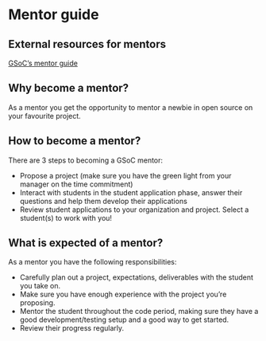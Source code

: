 # Mentor guide
## External resources for mentors
[GSoC’s mentor guide](https://google.github.io/gsocguides/mentor/)

## Why become a mentor?
As a mentor you get the opportunity to mentor a newbie in open source on your favourite project.

## How to become a mentor?
There are 3 steps to becoming a GSoC mentor:
* Propose a project (make sure you have the green light from your manager on the time commitment)
* Interact with students in the student application phase, answer their questions and help them develop their applications
* Review student applications to your organization and project. Select a student(s) to work with you!

## What is expected of a mentor?
As a mentor you have the following responsibilities:
* Carefully plan out a project, expectations, deliverables with the student you take on. 
* Make sure you have enough experience with the project you’re proposing.
* Mentor the student throughout the code period, making sure they have a good development/testing setup and  a good way to get started.
* Review their progress regularly.
